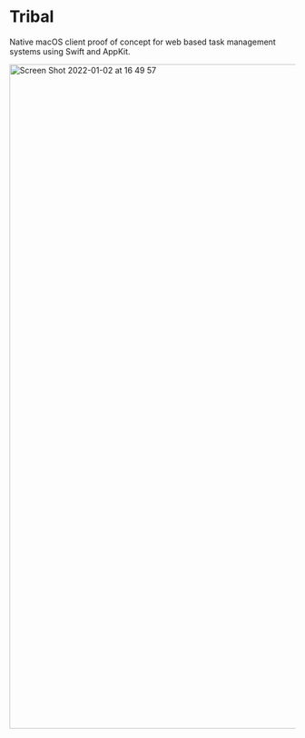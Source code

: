 # Tribal

Native macOS client proof of concept for web based task management systems using Swift and AppKit.

<img width="1171" alt="Screen Shot 2022-01-02 at 16 49 57" src="https://user-images.githubusercontent.com/624974/147877882-3eb5f2e8-4d69-4e18-9f6b-461fdee50e65.png">
